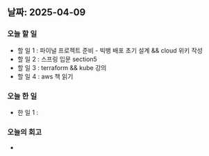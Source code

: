 ## 날짜: 2025-04-09

### 오늘 할 일
- 할 일 1 : 파이널 프로젝트 준비 - 빅뱅 배포 초기 설계 && cloud 위키 작성
- 할 일 2 : 스프링 입문 section5
- 할 일 3 : terraform && kube 강의
- 할 일 4 : aws 책 읽기
### 오늘 한 일
- 한 일 1 : 
### 오늘의 회고
- 